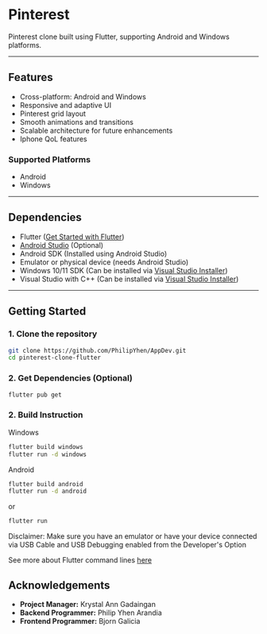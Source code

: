 # Pinterest

Pinterest clone built using Flutter, supporting Android and Windows platforms.

---

## Features

- Cross-platform: Android and Windows
- Responsive and adaptive UI
- Pinterest grid layout
- Smooth animations and transitions
- Scalable architecture for future enhancements
- Iphone QoL features


### Supported Platforms

- Android
- Windows

---

## Dependencies
- Flutter ([Get Started with Flutter](https://docs.flutter.dev/get-started/install))
- [Android Studio](https://developer.android.com/studio?gad_source=1&gad_campaignid=22548434132&gbraid=0AAAAAC-IOZnXKOl5N-FsQkS_x8mx22wk5&gclid=Cj0KCQjwotDBBhCQARIsAG5pinMhcXzpPo0YSHFAvUqNNC60achPdDXR4FMCfMP9aHzQ92MwdjNlvXIaAvvEEALw_wcB&gclsrc=aw.ds) (Optional)
- Android SDK (Installed using Android Studio)
- Emulator or physical device (needs Android Studio)
- Windows 10/11 SDK (Can be installed via [Visual Studio Installer](https://visualstudio.microsoft.com/downloads/))
- Visual Studio with C++ (Can be installed via [Visual Studio Installer](https://visualstudio.microsoft.com/downloads/))

---

## Getting Started

### 1. Clone the repository

```bash
git clone https://github.com/PhilipYhen/AppDev.git
cd pinterest-clone-flutter
```
### 2. Get Dependencies (Optional)
```bash
flutter pub get
```
### 2. Build Instruction
Windows
```bash
flutter build windows
flutter run -d windows
```
Android
```bash
flutter build android
flutter run -d android
```
or
```bash
flutter run
```
Disclaimer: Make sure you have an emulator or have your device connected via USB Cable and USB Debugging enabled from the Developer's Option

See more about Flutter command lines [here](https://docs.flutter.dev/reference/flutter-cli)

## Acknowledgements
- **Project Manager:** Krystal Ann Gadaingan
- **Backend Programmer:** Philip Yhen Arandia
- **Frontend Programmer:** Bjorn Galicia